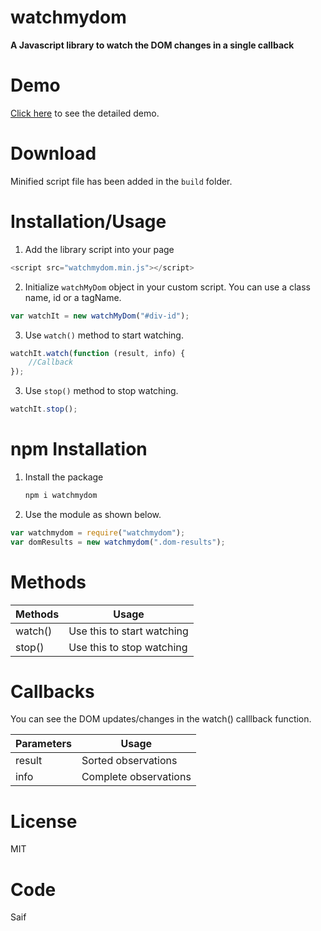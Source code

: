 # watchmydom

**A Javascript library to watch the DOM changes in a single callback**

# Demo

[Click here](https://saifkeralite.github.io/watchmydom/) to see the detailed demo.

# Download

Minified script file has been added in the `build` folder.

# Installation/Usage

1. Add the library script into your page

```javascript
<script src="watchmydom.min.js"></script>
```

2. Initialize `watchMyDom` object in your custom script. You can use a class name, id or a tagName.

```javascript
var watchIt = new watchMyDom("#div-id");
```

3. Use `watch()` method to start watching.

```javascript
watchIt.watch(function (result, info) {
	//Callback
});
```

3. Use `stop()` method to stop watching.

```javascript
watchIt.stop();
```

# npm Installation

1. Install the package

   ```javascript
   npm i watchmydom
   ```

2. Use the module as shown below.

```javascript
var watchmydom = require("watchmydom");
var domResults = new watchmydom(".dom-results");
```

# Methods

| Methods | Usage                      |
| ------- | -------------------------- |
| watch() | Use this to start watching |
| stop()  | Use this to stop watching  |

# Callbacks

You can see the DOM updates/changes in the watch() calllback function.

| Parameters | Usage                 |
| ---------- | --------------------- |
| result     | Sorted observations   |
| info       | Complete observations |

# License

MIT

# Code

Saif
